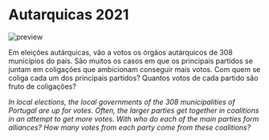 # Autarquicas 2021

![preview]("preview.gif")

Em eleições autárquicas, vão a votos os órgãos autárquicos de 308 municípios do país. São muitos os casos em que os principais partidos se juntam em coligações que ambicionam conseguir mais votos. Com quem se coliga cada um dos principais partidos? Quantos votos de cada partido são fruto de coligações?

_In local elections, the local governments of the 308 municipalities of Portugal are up for votes. Often, the larger parties get together in coalitions in an attempt to get more votes. With who do each of the main parties form alliances? How many votes from each party come from these coalitions?_
